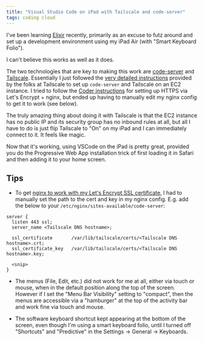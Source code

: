 ```yaml
---
title: "Visual Studio Code on iPad with Tailscale and code-server"
tags: coding cloud
---
```


I've been learning [Elixir](https://elixir-lang.org/) recently, primarily as an excuse to
futz around and set up a development environment using my iPad Air (with "Smart
Keyboard Folio").

I can't believe this works as well as it does. 

<!-- more -->

The two technologies that are key to making this work are
[code-server](https://github.com/coder/code-server) and
[Tailscale](https://tailscale.com/). Essentially I just followed the [very
detailed instructions](https://tailscale.com/kb/1166/vscode-ipad/) provided by
the folks at Tailscale to set up `code-server` and Tailscale on an EC2 instance.
I tried to follow the [Coder
instructions](https://coder.com/docs/code-server/latest/guide#using-lets-encrypt-with-nginx)
for setting up HTTPS via Let's Encrypt + nginx, but ended up having to manually
edit my nginx config to get it to work (see below).

The truly amazing thing about doing it with Tailscale is that the EC2 instance
has no public IP and its security group has no inbound rules at all, but all I
have to do is just flip Tailscale to "On" on my iPad and I can immediately
connect to it. It feels like magic. 

Now that it's working, using VSCode on the iPad is pretty great, provided you do
the Progressive Web App installation trick of first loading it in Safari and
then adding it to your home screen.

## Tips

- To get [nginx to work with my Let's Encrypt SSL certificate](https://coder.com/docs/code-server/latest/guide#using-lets-encrypt-with-nginx), I had to manually set the path to the cert and key in my nginx config. E.g. add the below to your `/etc/nginx/sites-available/code-server`:
```
server {
  listen 443 ssl;
  server_name <Tailscale DNS hostname>;

  ssl_certificate       /var/lib/tailscale/certs/<Tailscale DNS hostname>.crt;
  ssl_certificate_key   /var/lib/tailscale/certs/<Tailscale DNS hostname>.key;

  <snip>
}
```

- The menus (File, Edit, etc.) did not work for me at all, either via touch or
  mouse, when in the default position along the top of the screen. However if I
  set the "Menu Bar Visibility" setting to "compact", then the menus are
  accessible via a "hamburger" at the top of the activity bar and work fine via
  touch and mouse.

- The software keyboard shortcut kept appearing at the bottom of the screen,
  even though I'm using a smart keyboard folio, until I turned off "Shortcuts"
  and "Predictive" in the Settings -> General -> Keyboards.